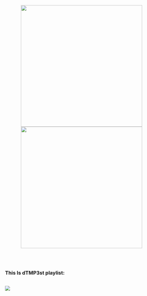 <br />
<p align = "center">
  <img src="https://github-readme-stats.vercel.app/api?username=dTMP3st&show_icons=true&theme=monokai" width=400 />
  <img src="https://github-readme-streak-stats.herokuapp.com/?user=dTMP3st&theme=monokai&hide_border=true" width=400 />
</p>
<br/>
<br />
<b><h3>This Is dTMP3st playlist:</h3></b>
<br />
<a href="https://open.spotify.com/playlist/1zd5TYQFOgTXRFjYc4HvR6"><img src="https://img.shields.io/badge/Spotify-1ED760?style=for-the-badge&logo=spotify&logoColor=white" /></a><br/>
